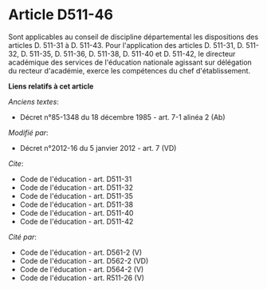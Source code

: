 # Article D511-46

Sont applicables au conseil de discipline départemental les dispositions des articles D. 511-31 à D. 511-43. Pour
l'application des articles D. 511-31, D. 511-32, D. 511-35, D. 511-36, D. 511-38, D. 511-40 et D. 511-42,               le
directeur académique des services de l'éducation nationale agissant sur délégation du recteur d'académie, exerce les
compétences du chef d'établissement.

**Liens relatifs à cet article**

_Anciens textes_:

  - Décret n°85-1348 du 18 décembre 1985 - art. 7-1 alinéa 2 (Ab)

_Modifié par_:

  - Décret n°2012-16 du 5 janvier 2012 - art. 7 (VD)

_Cite_:

  - Code de l'éducation - art. D511-31
  - Code de l'éducation - art. D511-32
  - Code de l'éducation - art. D511-35
  - Code de l'éducation - art. D511-38
  - Code de l'éducation - art. D511-40
  - Code de l'éducation - art. D511-42

_Cité par_:

  - Code de l'éducation - art. D561-2 (V)
  - Code de l'éducation - art. D562-2 (VD)
  - Code de l'éducation - art. D564-2 (V)
  - Code de l'éducation - art. R511-26 (V)
